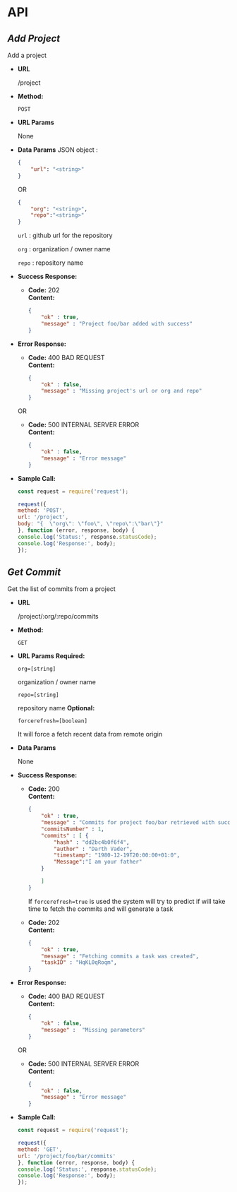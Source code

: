 # API

***Add Project***
----
Add a project 

* **URL**

  /project

* **Method:**
  
    `POST`
  
*  **URL Params**

    None


* **Data Params**
    JSON object : 
    ```json
    {
        "url": "<string>"
    }
    ```
    OR
    ```json
    {
        "org": "<string>",
        "repo":"<string>"
    }
    ```
 
   `url` : github url for the repository

    `org` : organization / owner name

    `repo` : repository name

* **Success Response:**

  * **Code:** 202 <br />
    **Content:** 
    ```json 
    { 
        "ok" : true,
        "message" : "Project foo/bar added with success"
    } 
    ```
 
* **Error Response:**

  * **Code:** 400 BAD REQUEST <br />
    **Content:** 
    ```json 
    { 
        "ok" : false,
        "message" : "Missing project's url or org and repo"
    } 
    ```

  OR

  * **Code:** 500 INTERNAL SERVER ERROR <br />
    **Content:**
    ```json 
    { 
        "ok" : false,
        "message" : "Error message"
    } 
    ```

* **Sample Call:**
    ```javascript
    const request = require('request');

    request({
    method: 'POST',
    url: '/project',
    body: "{  \"org\": \"foo\", \"repo\":\"bar\"}"
    }, function (error, response, body) {
    console.log('Status:', response.statusCode);
    console.log('Response:', body);
    });
    ```

***Get Commit***
----
Get the list of commits from a project

* **URL**

  /project/:org/:repo/commits

* **Method:**
  
    `GET`
  
*  **URL Params**
   **Required:**
 
   `org=[string]`

   organization / owner name

    `repo=[string]`

    repository name
    **Optional:**
 
   `forcerefresh=[boolean]`

   It will force a fetch recent data from remote origin


* **Data Params**
    
    None

* **Success Response:**

  * **Code:** 200 <br />
    **Content:** 
    ```json 
    {
        "ok" : true,
        "message" : "Commits for project foo/bar retrieved with success",
        "commitsNumber" : 1,
        "commits" : [ {
            "hash" : "dd2bc4b0f6f4",
            "author" : "Darth Vader",
            "timestamp": "1980-12-19T20:00:00+01:0",
            "Message":"I am your father"
        }

        ]
    }
    ```
    If `forcerefresh=true` is used the system will try to predict if will take time to fetch the commits and will generate a task

  * **Code:** 202 <br />
    **Content:** 
    ```json 
    {
        "ok" : true,
        "message" : "Fetching commits a task was created",
        "taskID" : "HqKL0qRoqm",
    }
    ```
 
* **Error Response:**

  * **Code:** 400 BAD REQUEST <br />
    **Content:** 
    ```json 
    { 
        "ok" : false,
        "message" :  "Missing parameters"
    } 
    ```

  OR

  * **Code:** 500 INTERNAL SERVER ERROR <br />
    **Content:** 
    ```json 
    { 
        "ok" : false,
        "message" : "Error message"
    }
    ``` 

* **Sample Call:**
    ```javascript
    const request = require('request');

    request({
    method: 'GET',
    url: '/project/foo/bar/commits'
    }, function (error, response, body) {
    console.log('Status:', response.statusCode);
    console.log('Response:', body);
    });
    ```